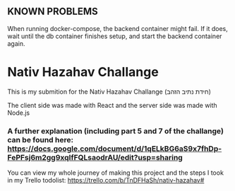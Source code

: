 ## KNOWN PROBLEMS
When running docker-compose, the backend container might fail. If it does, wait until the db container finishes setup, and start the backend container again.

# Nativ Hazahav Challange
This is my submition for the Nativ Hazahav Challange (חידת נתיב הזהב)

The client side was made with React and the server side was made with Node.js

### A further explanation (including part 5 and 7 of the challange) can be found here: https://docs.google.com/document/d/1qELkBG6aS9x7fhDp-FePFsj6m2gg9xqIfFQLsaodrAU/edit?usp=sharing

You can view my whole journey of making this project and the steps I took in my Trello todolist: https://trello.com/b/TnDFHaSh/nativ-hazahav#
